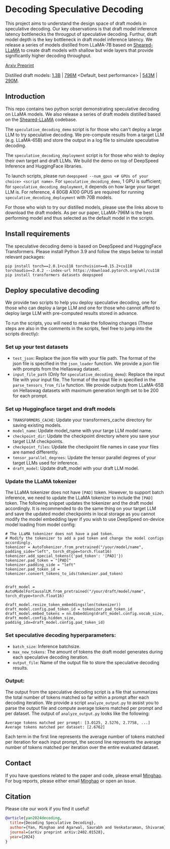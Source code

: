 # Decoding Speculative Decoding
This project aims to understand the design space of draft models in speculative decoding. Our key observations is that draft model inference latency bottlenecks the througput of speculative decoding. Furthur, draft model depth is the key bottleneck in draft model inference latency. We release a series of models distilled from LLaMA-7B based on [Sheared-LLaMA](https://github.com/princeton-nlp/LLM-Shearing) to create draft models with shallow but wide layers that provide significantly higher decoding throughput.

[Arxiv Preprint](https://arxiv.org/pdf/2402.01528.pdf)

Distilled draft models: [1.3B](https://huggingface.co/minghaoyan/Wide-Sheared-LLaMA-1.3B) | [796M](https://huggingface.co/minghaoyan/Wide-Sheared-LLaMA-796M) <Default, best performance> | [543M](https://huggingface.co/minghaoyan/Wide-Sheared-LLaMA-543M) | [290M](https://huggingface.co/minghaoyan/Wide-Sheared-LLaMA-290M).

## Introduction
This repo contains two python script demonstrating speculative decoding on LLaMA models. We also release a series of draft models distilled based on the [Sheared-LLaMA](https://github.com/princeton-nlp/LLM-Shearing) codebase. 

The `speculative_decoding_demo` script is for those who can't deploy a large LLM to try speculative decoding. We pre-compute results from a target LLM (e.g. LLaMA-65B) and store the output in a log file to simulate speculative decoding.

The `speculative_decoding_deployment` script is for those who wish to deploy their own target and draft LLMs. We build the demo on top of DeepSpeed Inference and HuggingFace libraries.

To launch scripts, please run `deepspeed --num_gpus <# GPUs of your choice> <script name>`. For `speculative_decoding_demo`, 1 GPU is sufficient; for `speculative_decoding_deployment`, it depends on how large your target LLM is. For reference, 4 80GB A100 GPUS are required for running `speculative_decoding_deployment` with 70B models.

For those who wish to try our distilled models, please use the links above to download the draft models. As per our paper, LLaMA-796M is the best performing model and thus selected as the default model in the scripts.

## Install requirements
The speculative decoding demo is based on DeepSpeed and HuggingFace Transformers. Please install Python 3.9 and follow the steps below to install relevant packages:
```
pip install torch==2.0.1+cu118 torchvision==0.15.2+cu118 torchaudio==2.0.2 --index-url https://download.pytorch.org/whl/cu118
pip install transformers datasets deepspeed
```

## Deploy speculative decoding
We provide two scripts to help you deploy speculative decoding, one for those who can deploy a large LLM and one for those who cannot afford to deploy large LLM with pre-computed results stored in advance.

To run the scripts, you will need to make the following changes (These steps are also in the comments in the scripts, feel free to jump into the scripts directly):

### Set up your test datasets
- `test_json`: Replace the json file with your file path. The format of the json file is specified in the `json_loader` function. We provide a json file with prompts from the Hellaswag dataset.
- `input_file_path` (Only for `speculative_decoding_demo`): Replace the input file with your input file. The format of the input file in specified in the `parse_tensors_from_file` function. We provide outputs from LLaMA-65B on Hellaswag datasets with maximum generation length set to be 200 for each prompt.

### Set up Huggingface target and draft models
- `TRANSFORMERS_CACHE`: Update your transformers_cache directory for saving existing models.
- `model_name`: Update model_name with your targe LLM model name.
- `checkpoint_dir`: Update the checkpoint directory where you save your target LLM checkpoints.
- `checkpoint_files`: Update the checkpoint file names in case your files are named differently.
- `tensor_parallel_degrees`: Update the tensor parallel degrees of your target LLMs used for inference.
- `draft_model`: Update draft_model with your draft LLM model.

### Update the LLaMA tokenizer
The LLaMA tokenizer does not have `[PAD]` token. However, to support batch inference, we need to update the LLaMA tokenizer to include the `[PAD]` token. The following snippet updates the tokenizer and the draft model accordingly. It is recommended to do the same thing on your target LLM and save the updated model checkpoints in local storage as you cannot modify the model embedding layer if you wish to use DeepSpeed on-device model loading from model config:
```
# The LLaMA tokenizer does not have a pad token. 
# Modify the tokenizer to add a pad token and change the model configs accordingly.
tokenizer = AutoTokenizer.from_pretrained("/your/model/name", padding_side="left", torch_dtype=torch.float16)
tokenizer.add_special_tokens({'pad_token': '[PAD]'})
tokenizer.pad_token = "[PAD]"
tokenizer.padding_side = "left"
tokenizer.pad_token_id = tokenizer.convert_tokens_to_ids(tokenizer.pad_token)


draft_model = AutoModelForCausalLM.from_pretrained("/your/draft/model/name", torch_dtype=torch.float16)

draft_model.resize_token_embeddings(len(tokenizer))
draft_model.config.pad_token_id = tokenizer.pad_token_id
draft_model.embed_tokens = nn.Embedding(draft_model.config.vocab_size, draft_model.config.hidden_size, padding_idx=draft_model.config.pad_token_id)
```

### Set speculative decoding hyperparameters:

- `batch_size`: Inference batchsize.
- `max_new_tokens`: The amount of tokens the draft model generates during each speculative decoding iteration.
- `output_file`: Name of the output file to store the speculative decoding results.

### Output:
The output from the speculative decoding script is a file that summarizes the total number of tokens matched so far within a prompt after each decoding iteration. We provide a script `analyze_output.py` to assist you to parse the output file and compute average tokens matched per prompt and per dataset. The output of `analyze_output.py` looks like the following:
```
Average tokens matched per prompt: [3.0125, 2.5276, 2.7758, ...]
Average tokens matched per dataset: [2.6762]
```
Each term in the first line represents the average number of tokens matched per iteration for each input prompt, the second line represents the average number of tokens matched per iteration over the entire evaluated dataset.


## Contact
If you have questions related to the paper and code, please email [Minghao](myan@cs.wisc.edu). For bug reports, please either email [Minghao](myan@cs.wisc.edu) or open an issue.

## Citation
Please cite our work if you find it useful!

```bibtex
@article{yan2024decoding,
  title={Decoding Speculative Decoding},
  author={Yan, Minghao and Agarwal, Saurabh and Venkataraman, Shivaram},
  journal={arXiv preprint arXiv:2402.01528},
  year={2024}
}
```








